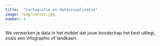 ```yaml
---
title:  "Cartografie en datavisualisatie"
image: /img/carto2.jpg
number: 4
---
```

We verwerken je data in het middel dat jouw boodschap het best uitlegt, zoals een infographic of landkaart.

